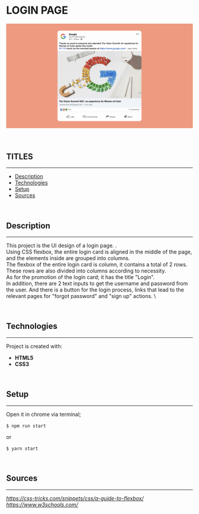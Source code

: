 # LOGIN PAGE

![Login Page](./assets/Project.png)

<br />

## **TITLES**
---
* [Description](#description)
* [Technologies](#technologies)
* [Setup](#setup)
* [Sources](#sources)

<br />


## Description
---
This project is the UI design of a login page.  . \
Using CSS flexbox, the entire login card is aligned in the middle of the page, and the elements inside are grouped into columns. \
The flexbox of the entire login card is column, it contains a total of 2 rows. These rows are also divided into columns according to necessity. \
As for the promotion of the login card; it has the title "Login". \
In addition, there are 2 text inputs to get the username and password from the user. And there is a button for the login process, links that lead to the relevant pages for "forgot password" and "sign up" actions. \

<br/>

## Technologies
---
Project is created with:
* **HTML5**
* **CSS3**

<br />

## Setup
---
Open it in chrome via terminal;



```
$ npm run start
```
or 

```
$ yarn start
```
<br />

## Sources
---
_https://css-tricks.com/snippets/css/a-guide-to-flexbox/_ \
_https://www.w3schools.com/_
